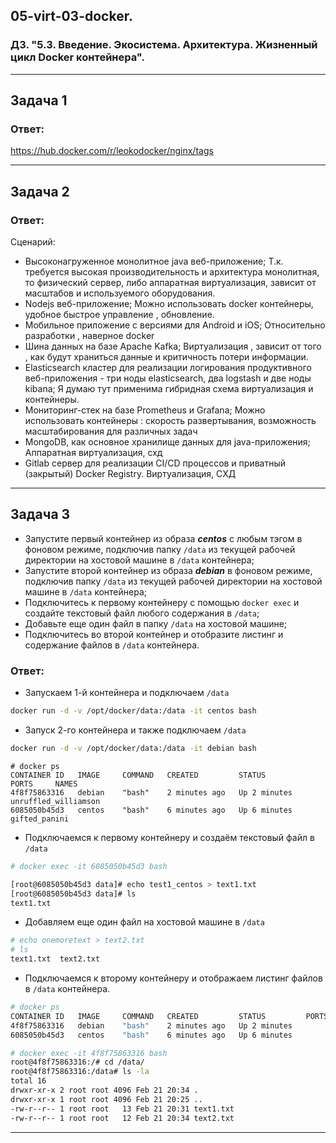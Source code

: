 ## 05-virt-03-docker.
### ДЗ. "5.3. Введение. Экосистема. Архитектура. Жизненный цикл Docker контейнера".
---
## Задача 1

### Ответ:
https://hub.docker.com/r/leokodocker/nginx/tags

---
## Задача 2

### Ответ:
Сценарий:
- Высоконагруженное монолитное java веб-приложение; Т.к. требуется высокая производительность и архитектура монолитная, то физический сервер, либо аппаратная виртуализация, зависит от масштабов и используемого оборудования.  
- Nodejs веб-приложение; Можно использовать docker контейнеры, удобное быстрое управление , обновление. 
- Мобильное приложение c версиями для Android и iOS; Относительно разработки , наверное docker
- Шина данных на базе Apache Kafka; Виртуализация , зависит от того , как будут храниться данные и критичность потери информации. 
- Elasticsearch кластер для реализации логирования продуктивного веб-приложения - три ноды elasticsearch, два logstash и две ноды kibana; Я думаю тут применима гибридная схема виртуализация и контейнеры.  
- Мониторинг-стек на базе Prometheus и Grafana; Можно использовать контейнеры : скорость развертывания, возможность масштабирования для различных задач
- MongoDB, как основное хранилище данных для java-приложения; Аппаратная виртуализация, схд
- Gitlab сервер для реализации CI/CD процессов и приватный (закрытый) Docker Registry. Виртуализация, СХД

---
## Задача 3

- Запустите первый контейнер из образа ***centos*** c любым тэгом в фоновом режиме, подключив папку ```/data``` из текущей рабочей директории на хостовой машине в ```/data``` контейнера;
- Запустите второй контейнер из образа ***debian*** в фоновом режиме, подключив папку ```/data``` из текущей рабочей директории на хостовой машине в ```/data``` контейнера;
- Подключитесь к первому контейнеру с помощью ```docker exec``` и создайте текстовый файл любого содержания в ```/data```;
- Добавьте еще один файл в папку ```/data``` на хостовой машине;
- Подключитесь во второй контейнер и отобразите листинг и содержание файлов в ```/data``` контейнера.

### Ответ:

- Запускаем 1-й контейнера и подключаем ```/data``` 
```bash
docker run -d -v /opt/docker/data:/data -it centos bash
```
- Запуск 2-го контейнера и также подключаем ```/data``` 
```bash
docker run -d -v /opt/docker/data:/data -it debian bash
```
```
# docker ps
CONTAINER ID   IMAGE     COMMAND   CREATED         STATUS         PORTS     NAMES
4f8f75863316   debian    "bash"    2 minutes ago   Up 2 minutes             unruffled_williamson
6085050b45d3   centos    "bash"    6 minutes ago   Up 6 minutes             gifted_panini
```
- Подключаемся к первому контейнеру и создаём текстовый файл в ```/data```
```bash
# docker exec -it 6085050b45d3 bash

[root@6085050b45d3 data]# echo test1_centos > text1.txt
[root@6085050b45d3 data]# ls
text1.txt

```
- Добавляем еще один файл на хостовой машине в ```/data```
```bash
# echo onemoretext > text2.txt
# ls
text1.txt  text2.txt

```
- Подключаемся к второму контейнеру и отображаем листинг файлов в ```/data``` контейнера. 
```bash
# docker ps
CONTAINER ID   IMAGE     COMMAND   CREATED         STATUS         PORTS     NAMES
4f8f75863316   debian    "bash"    2 minutes ago   Up 2 minutes             unruffled_williamson
6085050b45d3   centos    "bash"    6 minutes ago   Up 6 minutes             gifted_panini

# docker exec -it 4f8f75863316 bash
root@4f8f75863316:/# cd /data/
root@4f8f75863316:/data# ls -la
total 16
drwxr-xr-x 2 root root 4096 Feb 21 20:34 .
drwxr-xr-x 1 root root 4096 Feb 21 20:25 ..
-rw-r--r-- 1 root root   13 Feb 21 20:31 text1.txt
-rw-r--r-- 1 root root   12 Feb 21 20:34 text2.txt

```
---
